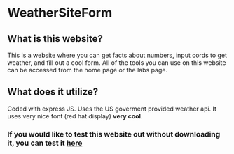 # WeatherSiteForm

## What is this website?

This is a website where you can get facts about numbers, input cords to get weather, and fill out a cool form.
All of the tools you can use on this website can be accessed from the home page or the labs page.

## What does it utilize?

Coded with express JS. Uses the US goverment provided weather api. 
It uses very nice font (red hat display) **very cool**.

### If you would like to test this website out without downloading it, you can test it [here](https://user.tjhsst.edu/2022dliu/)

